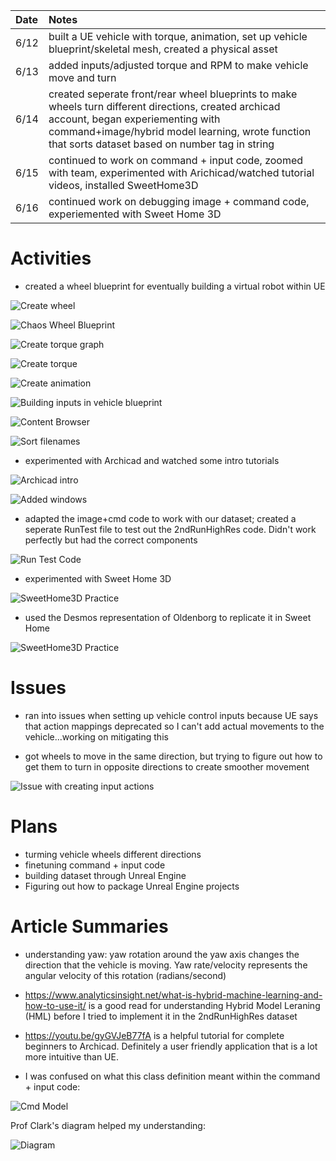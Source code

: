 | Date   | Notes
| :----- | :-------------------------------
|6/12 | built a UE vehicle with torque, animation, set up vehicle blueprint/skeletal mesh, created a physical asset
|6/13 | added inputs/adjusted torque and RPM to make vehicle move and turn
|6/14 | created seperate front/rear wheel blueprints to make wheels turn different directions, created archicad account, began experiementing with command+image/hybrid model learning, wrote function that sorts dataset based on number tag in string
|6/15 | continued to work on command + input code, zoomed with team, experimented with Arichicad/watched tutorial videos, installed SweetHome3D
|6/16 | continued work on debugging image + command code, experiemented with Sweet Home 3D

# Activities

- created a wheel blueprint for eventually building a virtual robot within UE

![Create wheel](/assets/2023-06-19/createwheel.png)

![Chaos Wheel Blueprint](/assets/2023-06-19/wheelbp.png)

![Create torque graph](/assets/2023-06-19/createcurve.png)

![Create torque](/assets/2023-06-19/createtorque.png)

![Create animation](/assets/2023-06-19/animgraph.png)

![Building inputs in vehicle blueprint](/assets/2023-06-19/controlinputs.png)

![Content Browser](/assets/2023-06-19/contentbrowser.png)

![Sort filenames](/assets/2023-06-19/filetosortkey.png)

- experimented with Archicad and watched some intro tutorials

![Archicad intro](/assets/2023-06-19/archicadintro.png)

![Added windows](/assets/2023-06-19/window.png)

- adapted the image+cmd code to work with our dataset; created a seperate RunTest file to test out the 2ndRunHighRes code. Didn't work perfectly but had the correct components

![Run Test Code](/assets/2023-06-19/runtest.png)

- experimented with Sweet Home 3D

![SweetHome3D Practice](/assets/2023-06-19/sweethome.png)

- used the Desmos representation of Oldenborg to replicate it in Sweet Home

![SweetHome3D Practice](/assets/2023-06-19/oldywalls.png)


# Issues
- ran into issues when setting up vehicle control inputs because UE says that action mappings deprecated so I can't add actual movements to the vehicle...working on mitigating this

- got wheels to move in the same direction, but trying to figure out how to get them to turn in opposite directions to create smoother movement

![Issue with creating input actions](/assets/2023-06-19/deprecation.png)


# Plans

- turming vehicle wheels different directions
- finetuning command + input code
- building dataset through Unreal Engine
- Figuring out how to package Unreal Engine projects

# Article Summaries

- understanding yaw: yaw rotation around the yaw axis changes the direction that the vehicle is moving. Yaw rate/velocity represents the angular velocity of this rotation (radians/second)

- https://www.analyticsinsight.net/what-is-hybrid-machine-learning-and-how-to-use-it/ is a good read for understanding Hybrid Model Leraning (HML) before I tried to implement it in the 2ndRunHighRes dataset

- https://youtu.be/gyGVJeB77fA is a helpful tutorial for complete beginners to Archicad. Definitely a user friendly application that is a lot more intuitive than UE.

- I was confused on what this class definition meant within the command + input code: 

![Cmd Model](/assets/2023-06-19/cmdmodel.png)

Prof Clark's diagram helped my understanding:

![Diagram](/assets/2023-06-19/explanation.png)